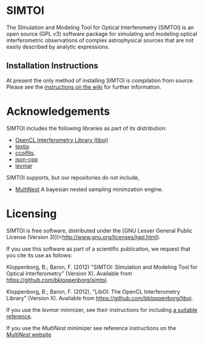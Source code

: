 SIMTOI
======

The SImulation and Modeling Tool for Optical Interferometry (SIMTOI) is an open 
source (GPL v3) software package for simulating and modeling optical interferometric
observations of complex astrophysical sources that are not easily described
by analytic expressions.

## Installation Instructions

At present the only method of installing SIMTOI is compilation from source. 
Please see the 
[instructions on the wiki](https://github.com/bkloppenborg/simtoi/wiki/Installation)
for further information.

# Acknowledgements

SIMTOI includes the following libraries as part of its distribution:
* [OpenCL Interferometry Library (liboi)](https://github.com/bkloppenborg/liboi)
* [textio](https://github.com/bkloppenborg/textio)
* [ccoifits](https://github.com/bkloppenborg/ccoifits).
* [json-cpp](https://github.com/open-source-parsers/jsoncpp)
* [levmar](http://www.ics.forth.gr/~lourakis/levmar/)

SIMTOI supports, but our repositories do not include, 

* [MultiNest](http://ccpforge.cse.rl.ac.uk/gf/project/multinest/) A bayesian nested
  sampling minimzation engine.

# Licensing

SIMTOI is free software, distributed under the 
[GNU Lesser General Public License (Version 3)](<http://www.gnu.org/licenses/lgpl.html). 

If you use this software as part of a scientific publication, we request that
you cite its use as follows:

Kloppenborg, B.; Baron, F. (2012) "SIMTOI: SImulation and Modeling Tool for 
Optical Interferometry" (Version X).  Available from 
<https://github.com/bkloppenborg/simtoi>.

Kloppenborg, B.; Baron, F. (2012), "LibOI: The OpenCL Interferometry Library"
(Version X). Available from  <https://github.com/bkloppenborg/liboi>.

If you use the _levmar_ minmizer, see their instructions for including 
[a suitable reference](http://www.ics.forth.gr/~lourakis/levmar/bibentry.html).

If you use the _MultiNest_ minimizer see reference instructions on the 
[_MultiNest_ website](http://ccpforge.cse.rl.ac.uk/gf/project/multinest/)

